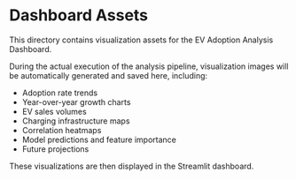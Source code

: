# Dashboard Assets

This directory contains visualization assets for the EV Adoption Analysis Dashboard.

During the actual execution of the analysis pipeline, visualization images will be automatically generated and saved here, including:

- Adoption rate trends
- Year-over-year growth charts
- EV sales volumes
- Charging infrastructure maps
- Correlation heatmaps
- Model predictions and feature importance
- Future projections

These visualizations are then displayed in the Streamlit dashboard. 